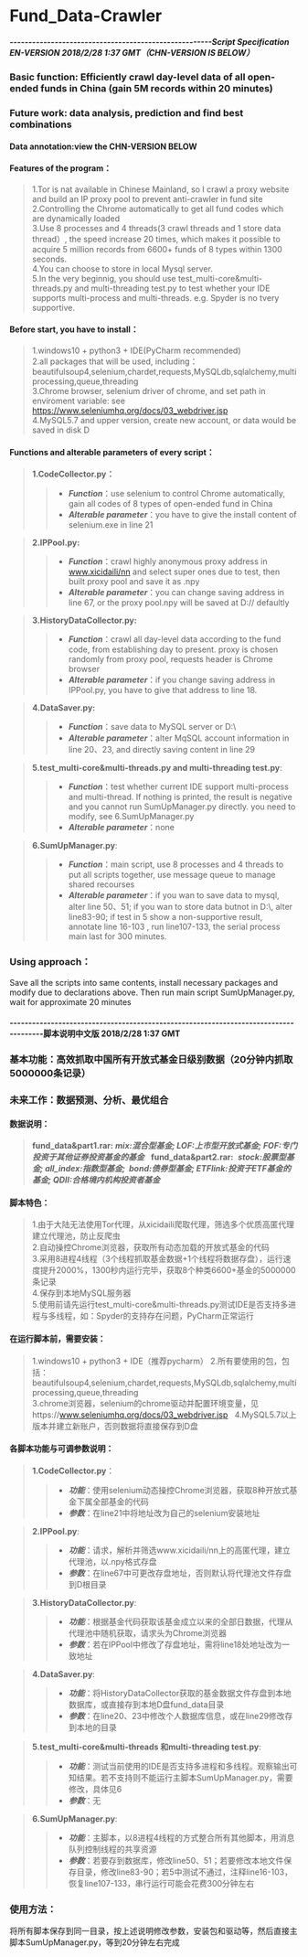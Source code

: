 # Fund_Data-Crawler
##### ------------------------------------------------------Script Specification EN-VERSION 2018/2/28 1:37 GMT（CHN-VERSION IS BELOW）
### __Basic function: Efficiently crawl day-level data of all open-ended funds in China (gain 5M records within 20 minutes)__
### **Future work: data analysis, prediction and find best combinations**
#### Data annotation:view the CHN-VERSION BELOW  
#### Features of the program：
>1.Tor is nat available in Chinese Mainland, so I crawl a proxy website and build an IP proxy pool to prevent anti-crawler in fund site 
 2.Controlling the Chrome automatically to get all fund codes which are dynamically loaded  
 3.Use 8 processes and 4 threads(3 crawl threads and 1 store data thread）, the speed increase 20 times, which makes it possible to acquire 5 million records from 6600+ funds of 8 types within 1300 seconds.  
 4.You can choose to store in local Mysql server.  
 5.In the very beginnig, you should use test_multi-core&multi-threads.py and multi-threading test.py to test whether your IDE supports multi-process and multi-threads. e.g. Spyder is no tvery supportive.  

#### Before start, you have to install：
>1.windows10 + python3 + IDE(PyCharm recommended)  
2.all packages that will be used, including：beautifulsoup4,selenium,chardet,requests,MySQLdb,sqlalchemy,multiprocessing,queue,threading   
3.Chrome browser, selenium driver of chrome, and set path in enviroment variable: see https://www.seleniumhq.org/docs/03_webdriver.jsp  
4.MySQL5.7 and upper version, create new account, or data would be saved in disk D 

#### Functions and alterable parameters of every script：
>**1.CodeCollector.py：**  
>>* ***Function***：use selenium to control Chrome automatically, gain all codes of 8 types of open-ended fund in China
>>* ***Alterable parameter***：you have to give the install content of selenium.exe in line 21  

>**2.IPPool.py:**   
>>* ***Function***：crawl highly anonymous proxy address in www.xicidaili/nn and select super ones due to test, then built proxy pool and save it as .npy  
>>* ***Alterable parameter***：you can change saving address in line 67, or the proxy pool.npy will be saved at D:// defaultly  
 
>**3.HistoryDataCollector.py:**  
>>* ***Function***：crawl all day-level data according to the fund code, from establishing day to present. proxy is chosen randomly from proxy pool, requests header is Chrome browser  
>>* ***Alterable parameter***：if you change saving address in IPPool.py, you have to give that address to line 18.  

>**4.DataSaver.py:**  
>>* ***Function***：save data to MySQL server or D:\\
>>* ***Alterable parameter***：alter MqSQL account information in line 20、23, and directly saving content in line 29    

>**5.test_multi-core&multi-threads.py and multi-threading test.py**:    
>>* ***Function***：test whether current IDE support multi-process and multi-thread. If nothing is printed, the result is negative and you cannot run SumUpManager.py directly. you need to modify, see 6.SumUpManager.py 
>>* ***Alterable parameter***：none  

>**6.SumUpManager.py**:  
>>* ***Function***：main script, use 8 processes and 4 threads to put all scripts together, use message queue to manage shared recourses  
>>* ***Alterable parameter***：if you wan to save data to mysql, alter line 50、51; if you wan to store data butnot in D:\\, alter line83-90; if test in 5 show a non-supportive result, annotate line 16-103 , run line107-133, the serial process main last for 300 minutes.

### Using approach：
Save all the scripts into same contents, install necessary packages and modify due to declarations above. Then run main script SumUpManager.py, wait for approximate 20 minutes  

#### -------------------------------------------------------------------------------------脚本说明中文版 2018/2/28 1:37 GMT
### 基本功能：高效抓取中国所有开放式基金日级别数据（20分钟内抓取5000000条记录）
### 未来工作：数据预测、分析、最优组合
#### 数据说明：
>**fund_data&part1.rar:** ***mix:混合型基金;  LOF:上市型开放式基金;  FOF:专门投资于其他证券投资基金的基金***  
**fund_data&part2.rar:**  ***stock:股票型基金;  all_index:指数型基金;  bond:债券型基金;  ETFlink:投资于ETF基金的基金;  QDII:合格境内机构投资者基金***

#### 脚本特色：
>1.由于大陆无法使用Tor代理，从xicidaili爬取代理，筛选多个优质高匿代理建立代理池，防止反爬虫    
 2.自动操控Chrome浏览器，获取所有动态加载的开放式基金的代码  
 3.采用8进程4线程（3个线程抓取基金数据+1个线程将数据存盘），运行速度提升2000%，1300秒内运行完毕，获取8个种类6600+基金的5000000条记录  
 4.保存到本地MySQL服务器  
 5.使用前请先运行test_multi-core&multi-threads.py测试IDE是否支持多进程与多线程，如：Spyder的支持存在问题，PyCharm正常运行  

#### 在运行脚本前，需要安装：
>1.windows10 + python3 + IDE（推荐pycharm） 
2.所有要使用的包，包括：beautifulsoup4,selenium,chardet,requests,MySQLdb,sqlalchemy,multiprocessing,queue,threading  
3.chrome浏览器，selenium的chrome驱动并配置环境变量，见https://www.seleniumhq.org/docs/03_webdriver.jsp  
4.MySQL5.7以上版本并建立新账户，否则数据将直接保存到D盘  

#### 各脚本功能与可调参数说明：
>**1.CodeCollector.py**：  
>>* ***功能***：使用selenium动态操控Chrome浏览器，获取8种开放式基金下属全部基金的代码  
>>* ***参数***：在line21中将地址改为自己的selenium安装地址  

>**2.IPPool.py**:  
>>* ***功能***：请求，解析并筛选www.xicidaili/nn上的高匿代理，建立代理池，以.npy格式存盘  
>>* ***参数***：在line67中可更改存盘地址，否则默认将代理池文件存盘到D根目录  

>**3.HistoryDataCollector.py**:  
>>* ***功能***：根据基金代码获取该基金成立以来的全部日数据，代理从代理池中随机获取，请求头为Chrome浏览器  
>>* ***参数***：若在IPPool中修改了存盘地址，需将line18处地址改为一致地址  

>**4.DataSaver.py**:  
>>* ***功能***：将HistoryDataCollector获取的基金数据文件存盘到本地数据库，或直接存到本地D盘fund_data目录  
>>* ***参数***：在line20、23中修改个人数据库信息，或在line29修改存到本地的目录  

>**5.test_multi-core&multi-threads 和multi-threading test.py**:    
>>* ***功能***：测试当前使用的IDE是否支持多进程和多线程。观察输出可知结果。若不支持则不能运行主脚本SumUpManager.py，需要修改，具体见6  
>>* ***参数***：无  

>**6.SumUpManager.py**:  
>>* ***功能***：主脚本，以8进程4线程的方式整合所有其他脚本，用消息队列控制线程的共享资源  
>>* ***参数***：若要存到数据库，修改line50、51；若要修改本地文件保存目录，修改line83-90；若5中测试不通过，注释line16-103，恢复line107-133，串行运行可能会花费300分钟左右  

### 使用方法：
将所有脚本保存到同一目录，按上述说明修改参数，安装包和驱动等，然后直接主脚本SumUpManager.py，等到20分钟左右完成
